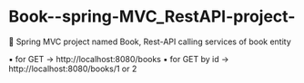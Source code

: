 # Book--spring-MVC_RestAPI-project-
🔸 Spring MVC project named Book, Rest-API calling services of book entity


▪  for GET -> http://localhost:8080/books
▪  for GET by id -> http://localhost:8080/books/1 or 2
